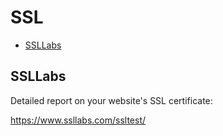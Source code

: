 # SSL

<!-- INDEX_START -->

- [SSLLabs](#ssllabs)

<!-- INDEX_END -->

## SSLLabs

Detailed report on your website's SSL certificate:

<https://www.ssllabs.com/ssltest/>
